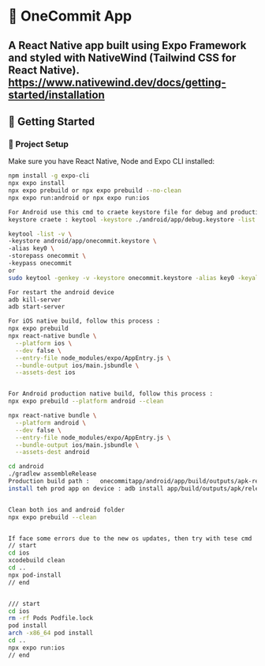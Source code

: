 # 📱 OneCommit App

A **React Native** app built using **Expo Framework** and styled with **NativeWind** (Tailwind CSS for React Native).
https://www.nativewind.dev/docs/getting-started/installation
---

## 🚀 Getting Started

### 🧱 Project Setup

Make sure you have React Native, Node and Expo CLI installed:

```bash
npm install -g expo-cli
npx expo install
npx expo prebuild or npx expo prebuild --no-clean
npx expo run:android or npx expo run:ios

For Android use this cmd to craete keystore file for debug and production
keystore craete : keytool -keystore ./android/app/debug.keystore -list -v

keytool -list -v \
-keystore android/app/onecommit.keystore \
-alias key0 \
-storepass onecommit \
-keypass onecommit
or
sudo keytool -genkey -v -keystore onecommit.keystore -alias key0 -keyalg RSA -keysize 2048 -validity 10000 (Recmondad)

For restart the android device
adb kill-server
adb start-server

For iOS native build, follow this process :
npx expo prebuild
npx react-native bundle \
  --platform ios \
  --dev false \
  --entry-file node_modules/expo/AppEntry.js \
  --bundle-output ios/main.jsbundle \
  --assets-dest ios


For Android production native build, follow this process :
npx expo prebuild --platform android --clean 

npx react-native bundle \
  --platform android \
  --dev false \
  --entry-file node_modules/expo/AppEntry.js \
  --bundle-output ios/main.jsbundle \
  --assets-dest android

cd android
./gradlew assembleRelease
Production build path :   onecommitapp/android/app/build/outputs/apk-release
install teh prod app on device : adb install app/build/outputs/apk/release/app-release.apk


Clean both ios and android folder
npx expo prebuild --clean


If face some errors due to the new os updates, then try with tese cmd
// start
cd ios
xcodebuild clean
cd ..
npx pod-install
// end


/// start
cd ios
rm -rf Pods Podfile.lock
pod install
arch -x86_64 pod install
cd ..
npx expo run:ios
// end
